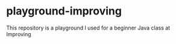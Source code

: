 # playground-improving
This repository is a playground I used for a beginner Java class at Improving
